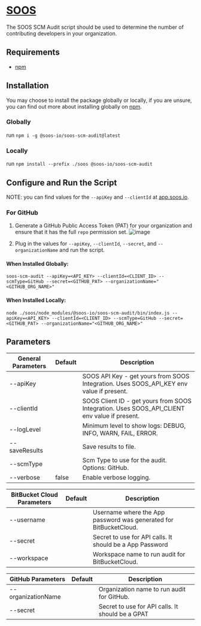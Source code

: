 # [SOOS](https://soos.io/)
The SOOS SCM Audit script should be used to determine the number of contributing developers in your organization.

## Requirements
  - [npm](https://docs.npmjs.com/downloading-and-installing-node-js-and-npm)
  
## Installation
You may choose to install the package globally or locally, if you are unsure, you can find out more about installing globally on [npm](https://docs.npmjs.com/downloading-and-installing-packages-globally).

### Globally
run `npm i -g @soos-io/soos-scm-audit@latest`

### Locally
run `npm install --prefix ./soos @soos-io/soos-scm-audit`

## Configure and Run the Script
NOTE: you can find values for the `--apiKey` and `--clientId` at [app.soos.io](https://app.soos.io/integrate).

### For GitHub
1. Generate a GitHub Public Access Token (PAT) for your organization and ensure that it has the full `repo` permission set.
![image](https://github.com/soos-io/soos-scm-audit/assets/88005582/0a437929-dd75-4a6d-b701-16173435c01d)

2. Plug in the values for `--apiKey`, `--clientId`, `--secret`, and `--organizationName` and run the script.

#### When Installed Globally:
`soos-scm-audit --apiKey=<API_KEY> --clientId=<CLIENT_ID> --scmType=GitHub --secret=<GITHUB_PAT> --organizationName="<GITHUB_ORG_NAME>"`

#### When Installed Locally:
`node ./soos/node_modules/@soos-io/soos-scm-audit/bin/index.js --apiKey=<API_KEY> --clientId=<CLIENT_ID> --scmType=GitHub --secret=<GITHUB_PAT> --organizationName="<GITHUB_ORG_NAME>"`


## Parameters

| General Parameters     | Default | Description                                              |
|------------------------|---------|----------------------------------------------------------|
| --apiKey               |         | SOOS API Key - get yours from SOOS Integration. Uses SOOS_API_KEY env value if present. |
| --clientId             |         | SOOS Client ID - get yours from SOOS Integration. Uses SOOS_API_CLIENT env value if present. |
| --logLevel             |         | Minimum level to show logs: DEBUG, INFO, WARN, FAIL, ERROR. |
| --saveResults          |         | Save results to file.                                    |
| --scmType              |         | Scm Type to use for the audit. Options: GitHub.          |
| --verbose              | false   | Enable verbose logging.                                  |

| BitBucket Cloud Parameters | Default | Description                                              |
|----------------------------|---------|----------------------------------------------------------|
| --username                 |         | Username where the App password was generated for BitBucketCloud. |
| --secret                   |         | Secret to use for API calls. It should be a App Password            |
| --workspace                |         | Workspace name to run audit for BitBucketCloud.          |

| GitHub Parameters          | Default | Description                                              |
|----------------------------|---------|----------------------------------------------------------|
| --organizationName         |         | Organization name to run audit for GitHub.               |
| --secret                   |         | Secret to use for API calls. It should be a GPAT            |

